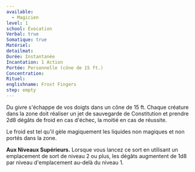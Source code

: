 ```yaml
---
available:
  - Magicien
level: 1
school: Évocation
Verbal: true
Somatique: true
Matériel:
detailmat:
Durée: Instantanée
Incantation: 1 Action
Portée: Personnelle (cône de 15 ft.)
Concentration:
Rituel:
englishname: Frost Fingers
step: empty
---
```

Du givre s'échappe de vos doigts dans un cône de 15 ft. Chaque créature dans la zone doit réaliser un jet de sauvegarde de Constitution et prendre 2d8 dégâts de froid en cas d'échec, la moitié en cas de réussite.

Le froid est tel qu'il gèle magiquement les liquides non magiques et non portés dans la zone.

**Aux Niveaux Supérieurs.** Lorsque vous lancez ce sort en utilisant un emplacement de sort de niveau 2 ou plus, les dégâts augmentent de 1d8 par niveau d'emplacement au-delà du niveau 1.
